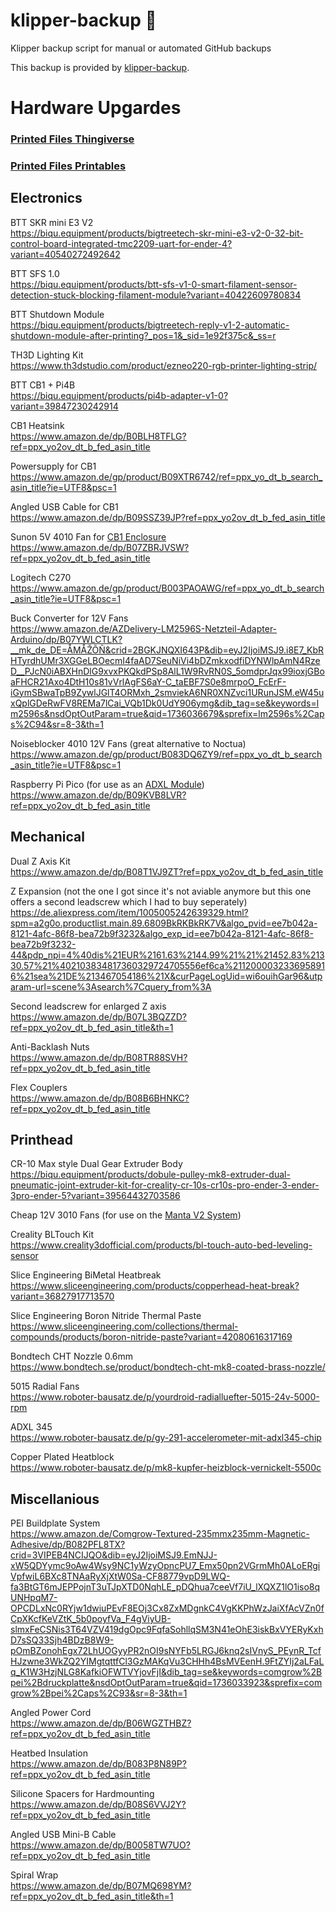 # klipper-backup 💾 
Klipper backup script for manual or automated GitHub backups 

This backup is provided by [klipper-backup](https://github.com/Staubgeborener/klipper-backup).

# Hardware Upgardes

### [Printed Files Thingiverse](https://www.thingiverse.com/julshg/collections/42905890/things)
### [Printed Files Printables](https://www.printables.com/@JulsHg_262109/collections/1596246)

## Electronics

BTT SKR mini E3 V2  
https://biqu.equipment/products/bigtreetech-skr-mini-e3-v2-0-32-bit-control-board-integrated-tmc2209-uart-for-ender-4?variant=40540272492642

BTT SFS 1.0  
https://biqu.equipment/products/btt-sfs-v1-0-smart-filament-sensor-detection-stuck-blocking-filament-module?variant=40422609780834

BTT Shutdown Module  
https://biqu.equipment/products/bigtreetech-reply-v1-2-automatic-shutdown-module-after-printing?_pos=1&_sid=1e92f375c&_ss=r

TH3D Lighting Kit  
https://www.th3dstudio.com/product/ezneo220-rgb-printer-lighting-strip/

BTT CB1 + Pi4B  
https://biqu.equipment/products/pi4b-adapter-v1-0?variant=39847230242914

CB1 Heatsink  
https://www.amazon.de/dp/B0BLH8TFLG?ref=ppx_yo2ov_dt_b_fed_asin_title

Powersupply for CB1  
https://www.amazon.de/gp/product/B09XTR6742/ref=ppx_yo_dt_b_search_asin_title?ie=UTF8&psc=1

Angled USB Cable for CB1  
https://www.amazon.de/dp/B09SSZ39JP?ref=ppx_yo2ov_dt_b_fed_asin_title

Sunon 5V 4010 Fan for [CB1 Enclosure](https://www.printables.com/model/211352-raspberry-pi-4-ender-3-lcd-case)  
https://www.amazon.de/dp/B07ZBRJVSW?ref=ppx_yo2ov_dt_b_fed_asin_title

Logitech C270  
https://www.amazon.de/gp/product/B003PAOAWG/ref=ppx_yo_dt_b_search_asin_title?ie=UTF8&psc=1

Buck Converter for 12V Fans  
https://www.amazon.de/AZDelivery-LM2596S-Netzteil-Adapter-Arduino/dp/B07YWLCTLK?__mk_de_DE=ÅMÅŽÕÑ&crid=2BGKJNQXI643P&dib=eyJ2IjoiMSJ9.i8E7_KbRHTyrdhUMr3XGGeLBOecmI4faAD7SeuNiVi4bDZmkxodfiDYNWlpAmN4RzeD__PJcN0iABXHnDlG9xvxPKQkdPSp8AlL1W9RvRN0S_5omdprJqx99ioxjGBoaFHCR21Axo4DtH10s81vVrlAgFS6aY-C_taEBF7S0e8mrpoO_FcErF-iGymSBwaTpB9ZywlJGlT4ORMxh_2smviekA6NR0XNZvci1URunJSM.eW45uxQplGDeRwFV8REMa7lCai_VQb1Dk0UdY906ymg&dib_tag=se&keywords=lm2596s&nsdOptOutParam=true&qid=1736036679&sprefix=lm2596s%2Caps%2C94&sr=8-3&th=1

Noiseblocker 4010 12V Fans (great alternative to Noctua)  
https://www.amazon.de/gp/product/B083DQ6ZY9/ref=ppx_yo_dt_b_search_asin_title?ie=UTF8&psc=1

Raspberry Pi Pico (for use as an [ADXL Module](https://youtu.be/W_VHbT_tsZw?si=R8kCiJyco_VcEqpB))  
https://www.amazon.de/dp/B09KVB8LVR?ref=ppx_yo2ov_dt_b_fed_asin_title

## Mechanical

Dual Z Axis Kit  
https://www.amazon.de/dp/B08T1VJ9ZT?ref=ppx_yo2ov_dt_b_fed_asin_title

Z Expansion (not the one I got since it's not aviable anymore but this one offers a second leadscrew which I had to buy seperately)  
https://de.aliexpress.com/item/1005005242639329.html?spm=a2g0o.productlist.main.89.6809BkRKBkRK7V&algo_pvid=ee7b042a-8121-4afc-86f8-bea72b9f3232&algo_exp_id=ee7b042a-8121-4afc-86f8-bea72b9f3232-44&pdp_npi=4%40dis%21EUR%2161.63%2144.99%21%21%21452.83%21330.57%21%402103834817360329724705556ef6ca%2112000032336958916%21sea%21DE%213467054186%21X&curPageLogUid=wi6ouihGar96&utparam-url=scene%3Asearch%7Cquery_from%3A

Second leadscrew for enlarged Z axis  
https://www.amazon.de/dp/B07L3BQZZD?ref=ppx_yo2ov_dt_b_fed_asin_title&th=1

Anti-Backlash Nuts  
https://www.amazon.de/dp/B08TR88SVH?ref=ppx_yo2ov_dt_b_fed_asin_title

Flex Couplers  
https://www.amazon.de/dp/B08B6BHNKC?ref=ppx_yo2ov_dt_b_fed_asin_title


## Printhead

CR-10 Max style Dual Gear Extruder Body  
https://biqu.equipment/products/dobule-pulley-mk8-extruder-dual-pneumatic-joint-extruder-kit-for-creality-cr-10s-cr10s-pro-ender-3-ender-3pro-ender-5?variant=39564432703586

Cheap 12V 3010 Fans (for use on the [Manta V2 System](https://www.thingiverse.com/thing:4943125))  

Creality BLTouch Kit  
https://www.creality3dofficial.com/products/bl-touch-auto-bed-leveling-sensor

Slice Engineering BiMetal Heatbreak  
https://www.sliceengineering.com/products/copperhead-heat-break?variant=36827917713570

Slice Engineering Boron Nitride Thermal Paste  
https://www.sliceengineering.com/collections/thermal-compounds/products/boron-nitride-paste?variant=42080616317169

Bondtech CHT Nozzle 0.6mm  
https://www.bondtech.se/product/bondtech-cht-mk8-coated-brass-nozzle/

5015 Radial Fans  
https://www.roboter-bausatz.de/p/yourdroid-radialluefter-5015-24v-5000-rpm

ADXL 345  
https://www.roboter-bausatz.de/p/gy-291-accelerometer-mit-adxl345-chip

Copper Plated Heatblock  
https://www.roboter-bausatz.de/p/mk8-kupfer-heizblock-vernickelt-5500c

## Miscellanious

PEI Buildplate System  
https://www.amazon.de/Comgrow-Textured-235mmx235mm-Magnetic-Adhesive/dp/B082PFL8TX?crid=3VIPEB4NCIJQO&dib=eyJ2IjoiMSJ9.EmNJJ-xW5QDYymc9oAw4Wsy9NC1yWzyOpncPU7_Emx50pn2VGrmMh0ALoERgiVpfwiL6BXc8TNAaRyXjXtW0Sa-CF88779vpD9LWQ-fa3BtGT6mJEPPojnT3uTJpXTD0NqhLE_pDQhua7ceeVf7iU_lXQXZ1lO1iso8qUNHpqM7-OPCDLxNc0RYjw1dwiuPEvF8EOj3Cx8ZxMDgnkC4VgKKPhWzJaiXfAcVZn0fCpXKcfKeVZtK_5b0poyfVa_F4gViyUB-slmxFeCSNis3T64VZV419dgOpc9FqfaSohllqSM3N41eOhE3iskBxVYERyKxhD7sSQ33Sjh4BDzB8W9-pOmBZonohEgx72LhUOGyyPR2nOI9sNYFb5LRGJ6knq2sIVnyS_PEynR_TcfHJzwne3WkZQ2YIMgtqttfCl3GzMAKqVu3CHHh4BsMVEenH.9FtZYIj2aLFaLq_K1W3HzjNLG8KafkiOFWTVYjovFjI&dib_tag=se&keywords=comgrow%2Bpei%2Bdruckplatte&nsdOptOutParam=true&qid=1736033923&sprefix=comgrow%2Bpei%2Caps%2C93&sr=8-3&th=1

Angled Power Cord  
https://www.amazon.de/dp/B06WGZTHBZ?ref=ppx_yo2ov_dt_b_fed_asin_title

Heatbed Insulation  
https://www.amazon.de/dp/B083P8N89P?ref=ppx_yo2ov_dt_b_fed_asin_title

Silicone Spacers for Hardmounting  
https://www.amazon.de/dp/B08S6VVJ2Y?ref=ppx_yo2ov_dt_b_fed_asin_title

Angled USB Mini-B Cable  
https://www.amazon.de/dp/B0058TW7UO?ref=ppx_yo2ov_dt_b_fed_asin_title

Spiral Wrap  
https://www.amazon.de/dp/B07MQ698YM?ref=ppx_yo2ov_dt_b_fed_asin_title&th=1
